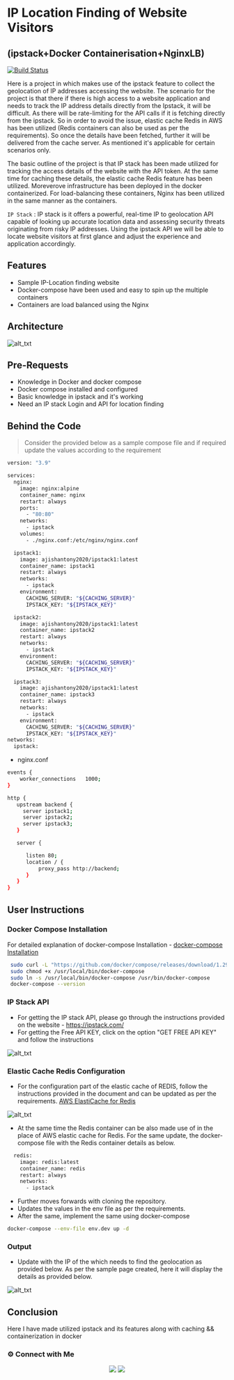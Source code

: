 # IP Location Finding of Website Visitors
## (ipstack+Docker Containerisation+NginxLB)

[![Build Status](https://travis-ci.org/joemccann/dillinger.svg?branch=master)](https://travis-ci.org/joemccann/dillinger)

Here is a project in which makes use of the ipstack feature to collect the geolocation of IP addresses accessing the website. The scenario for the project is that there if there is high access to a website application and needs to track the IP address details directly from the Ipstack, it will be difficult. As there will be rate-limiting for the API calls if it is fetching directly from the ipstack. So in order to avoid the issue, elastic cache Redis in AWS has been utilized (Redis containers can also be used as per the requirements). So once the details have been fetched, further it will be delivered from the cache server. As mentioned it's applicable for certain scenarios only. 

The basic outline of the project is that IP stack has been made utilized for tracking the access details of the website with the API token. At the same time for caching these details, the elastic cache Redis feature has been utilized. Moreverove infrastructure has been deployed in the docker containerized. For load-balancing these containers, Nginx has been utilized in the same manner as the containers. 

`IP Stack` : IP stack is it  offers a powerful, real-time IP to geolocation API capable of looking up accurate location data and assessing security threats originating from risky IP addresses. Using the ipstack API we will be able to locate website visitors at first glance and adjust the experience and application accordingly.

## Features

- Sample IP-Location finding website
- Docker-compose have been used and easy to spin up the multiple containers
- Containers are load balanced using the Nginx

## Architecture

![
alt_txt
](https://i.ibb.co/VvJ95mH/ipstack.jpg)

## Pre-Requests

- Knowledge in Docker and docker compose
- Docker compose installed and configured
- Basic knowledge in ipstack and it's working
- Need an IP stack Login and API for location finding

## Behind the Code

> Consider the provided below as a sample compose file and if required update the values according to the requirement 

```sh
version: "3.9"

services:
  nginx:
    image: nginx:alpine
    container_name: nginx
    restart: always
    ports:
      - "80:80"
    networks:
      - ipstack
    volumes:
      - ./nginx.conf:/etc/nginx/nginx.conf

  ipstack1:
    image: ajishantony2020/ipstack1:latest
    container_name: ipstack1
    restart: always
    networks:
      - ipstack
    environment:
      CACHING_SERVER: "${CACHING_SERVER}"
      IPSTACK_KEY: "${IPSTACK_KEY}"

  ipstack2:
    image: ajishantony2020/ipstack1:latest
    container_name: ipstack2
    restart: always
    networks:
      - ipstack
    environment:
      CACHING_SERVER: "${CACHING_SERVER}"
      IPSTACK_KEY: "${IPSTACK_KEY}"

  ipstack3:
    image: ajishantony2020/ipstack1:latest
    container_name: ipstack3
    restart: always
    networks:
      - ipstack
    environment:
      CACHING_SERVER: "${CACHING_SERVER}"
      IPSTACK_KEY: "${IPSTACK_KEY}"
networks:
  ipstack:
```
- nginx.conf

```sh
events {
    worker_connections   1000;
}

http {
   upstream backend {
     server ipstack1;
     server ipstack2;
     server ipstack3;
   }

   server {

      listen 80;
      location / {
          proxy_pass http://backend;
      }
   }
}
```

## User Instructions
### Docker Compose Installation
For detailed explanation of docker-compose Installation -  [docker-compose Installation](https://docs.docker.com/compose/install/)

```sh
 sudo curl -L "https://github.com/docker/compose/releases/download/1.29.2/docker-compose-$(uname -s)-$(uname -m)" -o /usr/local/bin/docker-compose
 sudo chmod +x /usr/local/bin/docker-compose
 sudo ln -s /usr/local/bin/docker-compose /usr/bin/docker-compose
 docker-compose --version
```
### IP Stack API 
- For getting the IP stack API, please go through the instructions provided on the website - https://ipstack.com/
- For getting the Free API KEY, click on the option "GET FREE API KEY" and follow the instructions

![
alt_txt
](https://i.ibb.co/w6LYKCQ/stack.jpg)

### Elastic Cache Redis Configuration

- For the configuration part of the elastic cache of REDIS, follow the instructions provided in the document and can be updated as per the requirements. [AWS ElastiCache for Redis](https://aws.amazon.com/getting-started/hands-on/setting-up-a-redis-cluster-with-amazon-elasticache/)

![
alt_txt
](https://i.ibb.co/0mY2zNJ/redis.jpg)
- At the same time the Redis container can be also made use of in the place of AWS elastic cache for Redis. For the same update, the docker-compose file with the Redis container details as below.

```sh
  redis:
    image: redis:latest
    container_name: redis
    restart: always
    networks:
      - ipstack
```

- Further moves forwards with cloning the repository. 
- Updates the values in the env file as per the requirements. 
- After the same, implement the same using docker-compose

```sh
docker-compose --env-file env.dev up -d
```
### Output

- Update with the IP of the which needs to find the geolocation as provided below. As per the sample page created, here it will display the details as provided below. 

![
alt_txt
](https://i.ibb.co/2Fv5Kpf/output.jpg)

## Conclusion 

Here I have made utilized ipstack and its features along with caching && containerization in docker


### ⚙️ Connect with Me

<p align="center">
<a href="mailto:ajishantony95@gmail.com"><img src="https://img.shields.io/badge/Gmail-D14836?style=for-the-badge&logo=gmail&logoColor=white"/></a>
<a href="https://www.linkedin.com/in/ajish-antony/"><img src="https://img.shields.io/badge/LinkedIn-0077B5?style=for-the-badge&logo=linkedin&logoColor=white"/></a>
